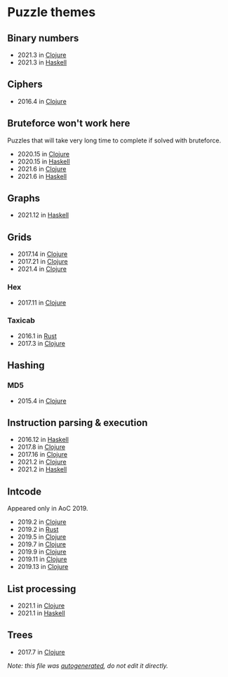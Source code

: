 # Puzzle themes

## Binary numbers

- 2021.3 in [Clojure](../src/advent/2021/day3.clj)
- 2021.3 in [Haskell](../src/haskell/2021/Day3.hs)

## Ciphers

- 2016.4 in [Clojure](../src/advent/2016/day4.clj)

## Bruteforce won't work here

Puzzles that will take very long time to complete if solved with bruteforce.

- 2020.15 in [Clojure](../src/advent/2020/day15.clj)
- 2020.15 in [Haskell](../src/haskell/2020/Day15.hs)
- 2021.6 in [Clojure](../src/advent/2021/day6.clj)
- 2021.6 in [Haskell](../src/haskell/2021/Day6.hs)

## Graphs

- 2021.12 in [Haskell](../src/haskell/2021/Day12.hs)

## Grids

- 2017.14 in [Clojure](../src/advent/2017/day14.clj)
- 2017.21 in [Clojure](../src/advent/2017/day21.clj)
- 2021.4 in [Clojure](../src/advent/2021/day4.clj)

### Hex

- 2017.11 in [Clojure](../src/advent/2017/day11.clj)

### Taxicab

- 2016.1 in [Rust](../src/rust/year2016/day1.rs)
- 2017.3 in [Clojure](../src/advent/2017/day3.clj)

## Hashing

### MD5

- 2015.4 in [Clojure](../src/advent/2015/day4.clj)

## Instruction parsing & execution

- 2016.12 in [Haskell](../src/haskell/2016/Day12.hs)
- 2017.8 in [Clojure](../src/advent/2017/day8.clj)
- 2017.16 in [Clojure](../src/advent/2017/day16.clj)
- 2021.2 in [Clojure](../src/advent/2021/day2.clj)
- 2021.2 in [Haskell](../src/haskell/2021/Day2.hs)

## Intcode

Appeared only in AoC 2019.

- 2019.2 in [Clojure](../src/advent/2019/day2.clj)
- 2019.2 in [Rust](../src/rust/year2019/day2.rs)
- 2019.5 in [Clojure](../src/advent/2019/day5.clj)
- 2019.7 in [Clojure](../src/advent/2019/day7.clj)
- 2019.9 in [Clojure](../src/advent/2019/day9.clj)
- 2019.11 in [Clojure](../src/advent/2019/day11.clj)
- 2019.13 in [Clojure](../src/advent/2019/day13.clj)

## List processing

- 2021.1 in [Clojure](../src/advent/2021/day1.clj)
- 2021.1 in [Haskell](../src/haskell/2021/Day1.hs)

## Trees

- 2017.7 in [Clojure](../src/advent/2017/day7.clj)

_Note: this file was [autogenerated](../scripts/gen_docs.py), do not edit it directly._
